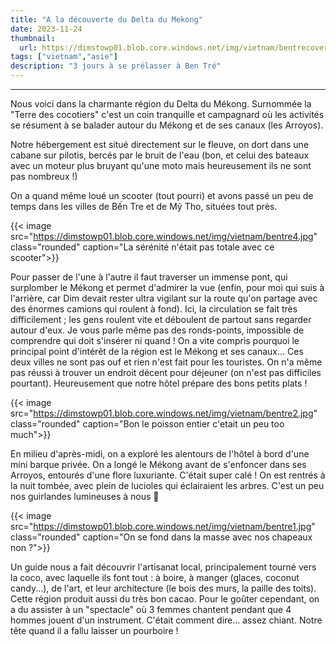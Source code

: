 ```yaml
---
title: "A la découverte du Delta du Mekong"
date: 2023-11-24
thumbnail:
  url: https://dimstowp01.blob.core.windows.net/img/vietnam/bentrecover.jpg
tags: ["vietnam","asie"]
description: "3 jours à se prélasser à Ben Tré"
---
```

---

Nous voici dans la charmante région du Delta du Mékong. Surnommée la "Terre des cocotiers" c'est un coin tranquille et campagnard où les activités se résument à se balader autour du Mékong et de ses canaux (les Arroyos).

Notre hébergement est situé directement sur le fleuve, on dort dans une cabane sur pilotis, bercés par le bruit de l'eau (bon, et celui des bateaux avec un moteur plus bruyant qu'une moto mais heureusement ils ne sont pas nombreux !)

On a quand même loué un scooter (tout pourri) et avons passé un peu de temps dans les villes de Bến Tre et de Mỹ Tho, situées tout près.

{{< image src="https://dimstowp01.blob.core.windows.net/img/vietnam/bentre4.jpg" class="rounded" caption="La sérénité n'était pas totale avec ce scooter">}}

 Pour passer de l'une à l'autre il faut traverser un immense pont, qui surplomber le Mékong et permet d'admirer la vue (enfin, pour moi qui suis à l'arrière, car Dim devait rester ultra vigilant sur la route qu'on partage avec des énormes camions qui roulent à fond). Ici, la circulation se fait très difficilement ; les gens roulent vite et déboulent de partout sans regarder autour d'eux. Je vous parle même pas des ronds-points, impossible de comprendre qui doit s'insérer ni quand !
On a vite compris pourquoi le principal point d'intérêt de la région est le Mékong et ses canaux... Ces deux villes ne sont pas ouf et rien n'est fait pour les touristes. On n'a même pas réussi à trouver un endroit décent pour déjeuner (on n'est pas difficiles pourtant). Heureusement que notre hôtel prépare des bons petits plats !

{{< image src="https://dimstowp01.blob.core.windows.net/img/vietnam/bentre2.jpg" class="rounded" caption="Bon le poisson entier c'etait un peu too much">}}

En milieu d'après-midi, on a exploré les alentours de l'hôtel à bord d'une mini barque privée. On a longé le Mékong avant de s'enfoncer dans ses Arroyos, entourés d'une flore luxuriante. C'était super calé ! On est rentrés à la nuit tombée, avec plein de lucioles qui éclairaient les arbres. C'est un peu nos guirlandes lumineuses à nous 🎄

{{< image src="https://dimstowp01.blob.core.windows.net/img/vietnam/bentre1.jpg" class="rounded" caption="On se fond dans la masse avec nos chapeaux non ?">}}

Un guide nous a fait découvrir l'artisanat local, principalement tourné vers la coco, avec laquelle ils font tout : à boire, à manger (glaces, coconut candy...), de l'art, et leur architecture (le bois des murs, la paille des toits).
Cette région produit aussi du très bon cacao. Pour le goûter cependant, on a du assister à un "spectacle" où 3 femmes chantent pendant que 4 hommes jouent d'un instrument. C'était comment dire... assez chiant. Notre tête quand il a fallu laisser un pourboire !
